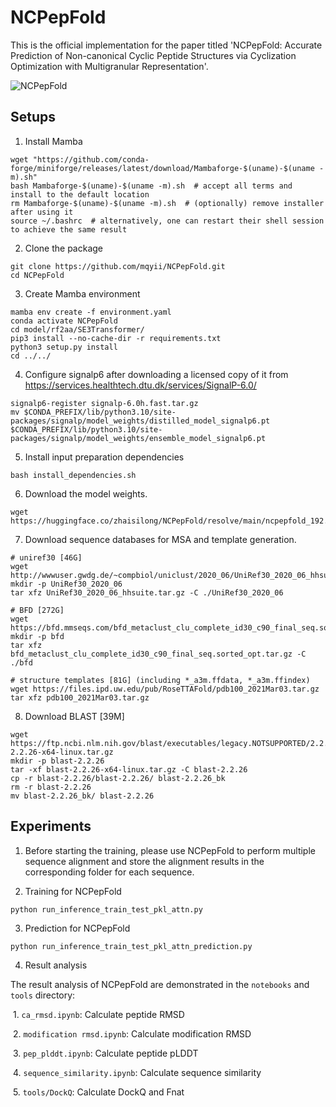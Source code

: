 # NCPepFold

This is the official implementation for the paper titled 'NCPepFold: Accurate Prediction of Non-canonical Cyclic Peptide Structures via Cyclization Optimization with Multigranular Representation'.

![NCPepFold](./model/PNG/NCPepFold.png)

## Setups

1. Install Mamba

```
wget "https://github.com/conda-forge/miniforge/releases/latest/download/Mambaforge-$(uname)-$(uname -m).sh"
bash Mambaforge-$(uname)-$(uname -m).sh  # accept all terms and install to the default location
rm Mambaforge-$(uname)-$(uname -m).sh  # (optionally) remove installer after using it
source ~/.bashrc  # alternatively, one can restart their shell session to achieve the same result
```

2. Clone the package

```
git clone https://github.com/mqyii/NCPepFold.git
cd NCPepFold
```

3. Create Mamba environment

```
mamba env create -f environment.yaml
conda activate NCPepFold
cd model/rf2aa/SE3Transformer/
pip3 install --no-cache-dir -r requirements.txt
python3 setup.py install
cd ../../
```

4. Configure signalp6 after downloading a licensed copy of it from https://services.healthtech.dtu.dk/services/SignalP-6.0/

```
signalp6-register signalp-6.0h.fast.tar.gz
mv $CONDA_PREFIX/lib/python3.10/site-packages/signalp/model_weights/distilled_model_signalp6.pt $CONDA_PREFIX/lib/python3.10/site-packages/signalp/model_weights/ensemble_model_signalp6.pt
```

5. Install input preparation dependencies

```
bash install_dependencies.sh
```

6. Download the model weights.

```
wget https://huggingface.co/zhaisilong/NCPepFold/resolve/main/ncpepfold_192.pt
```

7. Download sequence databases for MSA and template generation.

```
# uniref30 [46G]
wget http://wwwuser.gwdg.de/~compbiol/uniclust/2020_06/UniRef30_2020_06_hhsuite.tar.gz
mkdir -p UniRef30_2020_06
tar xfz UniRef30_2020_06_hhsuite.tar.gz -C ./UniRef30_2020_06

# BFD [272G]
wget https://bfd.mmseqs.com/bfd_metaclust_clu_complete_id30_c90_final_seq.sorted_opt.tar.gz
mkdir -p bfd
tar xfz bfd_metaclust_clu_complete_id30_c90_final_seq.sorted_opt.tar.gz -C ./bfd

# structure templates [81G] (including *_a3m.ffdata, *_a3m.ffindex)
wget https://files.ipd.uw.edu/pub/RoseTTAFold/pdb100_2021Mar03.tar.gz
tar xfz pdb100_2021Mar03.tar.gz
```

8. Download BLAST [39M]

```
wget https://ftp.ncbi.nlm.nih.gov/blast/executables/legacy.NOTSUPPORTED/2.2.26/blast-2.2.26-x64-linux.tar.gz
mkdir -p blast-2.2.26
tar -xf blast-2.2.26-x64-linux.tar.gz -C blast-2.2.26
cp -r blast-2.2.26/blast-2.2.26/ blast-2.2.26_bk
rm -r blast-2.2.26
mv blast-2.2.26_bk/ blast-2.2.26
```

## Experiments

1. Before starting the training, please use NCPepFold to perform multiple sequence alignment and store the alignment results in the corresponding folder for each sequence.

2. Training for NCPepFold

```
python run_inference_train_test_pkl_attn.py
```

3. Prediction for NCPepFold

```
python run_inference_train_test_pkl_attn_prediction.py
```

4. Result analysis

The result analysis of NCPepFold are demonstrated in the `notebooks` and `tools` directory:

​	1. `ca_rmsd.ipynb`: Calculate peptide RMSD

​	2. `modification rmsd.ipynb`: Calculate modification RMSD

​	3. `pep_plddt.ipynb`:  Calculate peptide pLDDT

​	4. `sequence_similarity.ipynb`: Calculate sequence similarity

​	5. `tools/DockQ`: Calculate DockQ and Fnat
